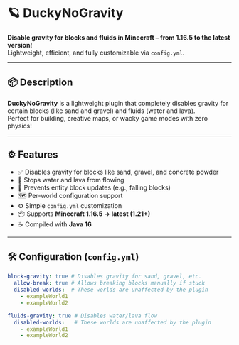 # 🪐 DuckyNoGravity

**Disable gravity for blocks and fluids in Minecraft – from 1.16.5 to the latest version!**  
Lightweight, efficient, and fully customizable via `config.yml`.

---

## 📦 Description

**DuckyNoGravity** is a lightweight plugin that completely disables gravity for certain blocks (like sand and gravel) and fluids (water and lava).  
Perfect for building, creative maps, or wacky game modes with zero physics!

---

## ⚙️ Features

- ✅ Disables gravity for blocks like sand, gravel, and concrete powder  
- 🌊 Stops water and lava from flowing  
- 🧱 Prevents entity block updates (e.g., falling blocks)  
- 🗺️ Per-world configuration support  
- ⚙️ Simple `config.yml` customization  
- 📦 Supports **Minecraft 1.16.5 → latest (1.21+)**  
- ☕ Compiled with **Java 16**

---

## 🛠️ Configuration (`config.yml`)

```yaml
block-gravity: true # Disables gravity for sand, gravel, etc.
  allow-break: true # Allows breaking blocks manually if stuck
  disabled-worlds:  # These worlds are unaffected by the plugin
    - exampleWorld1
    - exampleWorld2

fluids-gravity: true # Disables water/lava flow
  disabled-worlds:   # These worlds are unaffected by the plugin
    - exampleWorld1
    - exampleWorld2

